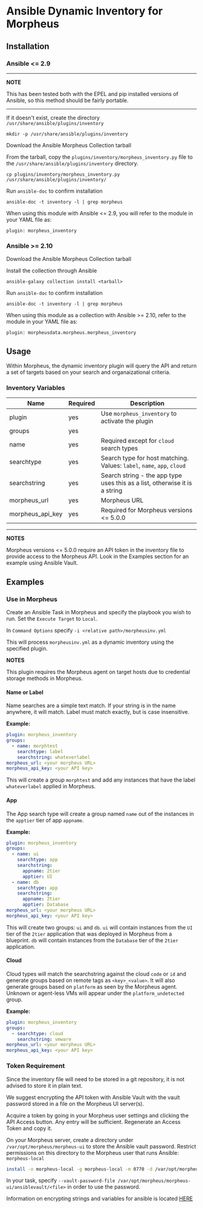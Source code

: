 # Ansible Dynamic Inventory for Morpheus

## Installation

### Ansible <= 2.9
---
**NOTE**

This has been tested both with the EPEL and pip installed versions of Ansible, so this method should be fairly portable.

---

If it doesn't exist, create the directory `/usr/share/ansible/plugins/inventory`
```
mkdir -p /usr/share/ansible/plugins/inventory
```

Download the Ansible Morpheus Collection tarball

From the tarball, copy the `plugins/inventory/morpheus_inventory.py` file to the `/usr/share/ansible/plugins/inventory` directory.
```
cp plugins/inventory/morpheus_inventory.py /usr/share/ansible/plugins/inventory/
```

Run `ansible-doc` to confirm installation
```
ansible-doc -t inventory -l | grep morpheus
```

When using this module with Ansible <= 2.9, you will refer to the module in your YAML file as:
```
plugin: morpheus_inventory
```

### Ansible >= 2.10

Download the Ansible Morpheus Collection tarball

Install the collection through Ansible
```
ansible-galaxy collection install <tarball>
```

Run `ansible-doc` to confirm installation
```
ansible-doc -t inventory -l | grep morpheus
```

When using this module as a collection with Ansible >= 2.10, refer to the module in your YAML file as:
```
plugin: morpheusdata.morpheus.morpheus_inventory
```

## Usage

Within Morpheus, the dynamic inventory plugin will query the API and return a set of targets based on your search and organaizational criteria.

### Inventory Variables

|Name|Required|Description|
|---|---|---|
|plugin|yes|Use `morpheus_inventory` to activate the plugin|
|groups|yes||List used for group definition|
|name|yes|Required except for `cloud` search types|
|searchtype|yes|Search type for host matching.  Values: `label`, `name`, `app`, `cloud`|
|searchstring|yes|Search string - the app type uses this as a list, otherwise it is a string|
|morpheus_url|yes|Morpheus URL|
|morpheus_api_key|yes|Required for Morpheus versions <= 5.0.0|

---
**NOTES**

Morpheus versions <= 5.0.0  require an API token in the inventory file to provide access to the Morpheus API.  Look in the Examples section for an example using Ansible Vault.

## Examples

### Use in Morpheus

Create an Ansible Task in Morpheus and specify the playbook you wish to run.  Set the `Execute Target` to `Local`.

In `Command Options` specify `-i <relative path>/morpheusinv.yml`

This will process `morpheusinv.yml` as a dynamic inventory using the specified plugin.

**NOTES**

This plugin requires the Morpheus agent on target hosts due to credential storage methods in Morpheus.

#### Name or Label

Name searches are a simple text match. If your string is in the name anywhere, it will match.  Label must match exactly, but is case insensitive.

**Example:**

```yaml
plugin: morpheus_inventory
groups:
  - name: morphtest
    searchtype: label
    searchstring: whateverlabel
morpheus_url: <your morpheus URL>
morpheus_api_key: <your API key>
```

This will create a group `morphtest` and add any instances that have the label `whateverlabel` applied in Morpheus.

#### App

The App search type will create a group named `name` out of the instances in the `apptier` tier of app `appname`.

**Example:**

```yaml
plugin: morpheus_inventory
groups:
  - name: ui
    searchtype: app
    searchstring:
      appname: 2tier
      apptier: UI
  - name: db
    searchtype: app
    searchstring:
      appname: 2tier
      apptier: Database
morpheus_url: <your morpheus URL>
morpheus_api_key: <your API key>
```

This will create two groups: `ui` and `db`.
`ui` will contain instances from the `UI` tier of the `2tier` application that was deployed in Morpheus from a blueprint.
`db` will contain instances from the `Database` tier of the `2tier` application.

#### Cloud

Cloud types will match the searchstring against the cloud `code` or `id` and generate groups based on remote tags as `<key>_<value>`.  It will also generate groups based on `platform` as seen by the Morpheus agent.  Unknown or agent-less VMs will appear under the `platform_undetected` group.

**Example:**

```yaml
plugin: morpheus_inventory
groups: 
  - searchtype: cloud
    searchstring: vmware
morpheus_url: <your morpheus URL>
morpheus_api_key: <your API key>
```

### Token Requirement

Since the inventory file will need to be stored in a git repository, it is not advised to store it in plain text.

We suggest encrypting the API token with Ansible Vault with the vault password stored in a file on the Morpheus UI server(s).

Acquire a token by going in your Morpheus user settings and clicking the API Access button.
Any entry will be sufficient.  Regenerate an Access Token and copy it.

On your Morpheus server, create a directory under `/var/opt/morpheus/morpheus-ui` to store the Ansible vault password.
Restrict permissions on this directory to the Morpheus user that runs Ansible: `morpheus-local`
```bash
install -o morpheus-local -g morpheus-local -m 0770 -d /var/opt/morpheus/morpheus-ui/ansiblevault
```

In your task, specify `--vault-password-file /var/opt/morpheus/morpheus-ui/ansiblevault/<file>` in order to use the password.

Information on encrypting strings and variables for ansible is located [HERE](https://docs.ansible.com/ansible/latest/user_guide/vault.html)